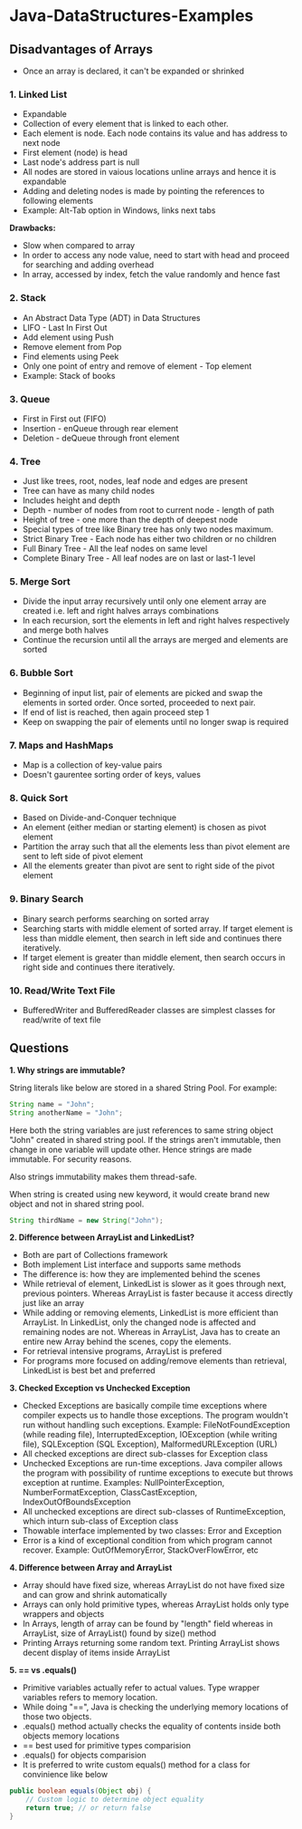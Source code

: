 # Java-DataStructures-Examples

## Disadvantages of Arrays
- Once an array is declared, it can't be expanded or shrinked

### 1. Linked List

- Expandable
- Collection of every element that is linked to each other.
- Each element is node. Each node contains its value and has address to next node
- First element (node) is head
- Last node's address part is null
- All nodes are stored in vaious locations unline arrays and hence it is expandable
- Adding and deleting nodes is made by pointing the references to following elements
- Example: Alt-Tab option in Windows, links next tabs

**Drawbacks:** 
- Slow when compared to array
- In order to access any node value, need to start with head and proceed for searching and adding overhead
- In array, accessed by index, fetch the value randomly and hence fast

### 2. Stack

- An Abstract Data Type (ADT) in Data Structures
- LIFO - Last In First Out
- Add element using Push
- Remove element from Pop
- Find elements using Peek
- Only one point of entry and remove of element - Top element
- Example: Stack of books

### 3. Queue

- First in First out (FIFO)
- Insertion - enQueue through rear element
- Deletion - deQueue through front element

### 4. Tree

- Just like trees, root, nodes, leaf node and edges are present
- Tree can have as many child nodes
- Includes height and depth
- Depth - number of nodes from root to current node - length of path
- Height of tree - one more than the depth of deepest node
- Special types of tree like Binary tree has only two nodes maximum.
- Strict Binary Tree - Each node has either two children or no children
- Full Binary Tree - All the leaf nodes on same level
- Complete Binary Tree - All leaf nodes are on last or last-1 level

### 5. Merge Sort

- Divide the input array recursively until only one element array are created i.e. left and right halves arrays combinations
- In each recursion, sort the elements in left and right halves respectively and merge both halves
- Continue the recursion until all the arrays are merged and elements are sorted

### 6. Bubble Sort

- Beginning of input list, pair of elements are picked and swap the elements in sorted order. Once sorted, proceeded to next pair. 
- If end of list is reached, then again proceed step 1
- Keep on swapping the pair of elements until no longer swap is required

### 7. Maps and HashMaps

- Map is a collection of key-value pairs
- Doesn't gaurentee sorting order of keys, values

### 8. Quick Sort

- Based on Divide-and-Conquer technique
- An element (either median or starting element) is chosen as pivot element
- Partition the array such that all the elements less than pivot element are sent to left side of pivot element
- All the elements greater than pivot are sent to right side of the pivot element

### 9. Binary Search

- Binary search performs searching on sorted array
- Searching starts with middle element of sorted array. If target element is less than middle element, then search in left side and continues there iteratively. 
- If target element is greater than middle element, then search occurs in right side and continues there iteratively.

### 10. Read/Write Text File

- BufferedWriter and BufferedReader classes are simplest classes for read/write of text file

## Questions

**1. Why strings are immutable?**

String literals like below are stored in a shared String Pool. For example:

```Java
String name = "John";
String anotherName = "John";
```

Here both the string variables are just references to same string object "John" created in shared string pool. If the strings aren't immutable, then change in one variable will update other. Hence strings are made immutable. For security reasons.

Also strings immutability makes them thread-safe.

When string is created using new keyword, it would create brand new object and not in shared string pool.

```Java
String thirdName = new String("John");
```

**2. Difference between ArrayList and LinkedList?**
- Both are part of Collections framework
- Both implement List interface and supports same methods
- The difference is: how they are implemented behind the scenes
- While retrieval of element, LinkedList is slower as it goes through next, previous pointers. Whereas ArrayList is faster because it access directly just like an array
- While adding or removing elements, LinkedList is more efficient than ArrayList. In LinkedList, only the changed node is affected and remaining nodes are not. Whereas in ArrayList, Java has to create an entire new Array behind the scenes, copy the elements. 
- For retrieval intensive programs, ArrayList is prefered
- For programs more focused on adding/remove elements than retrieval, LinkedList is best bet and preferred

**3. Checked Exception vs Unchecked Exception**

- Checked Exceptions are basically compile time exceptions where compiler expects us to handle those exceptions. The program wouldn't run without handling such exceptions.
Example: FileNotFoundException (while reading file), InterruptedException, IOException (while writing file), SQLException (SQL Exception), MalformedURLException (URL)
- All checked exceptions are direct sub-classes for Exception class
- Unchecked Exceptions are run-time exceptions. Java compiler allows the program with possibility of runtime exceptions to execute but throws exception at runtime. Examples: NullPointerException, NumberFormatException, ClassCastException, IndexOutOfBoundsException
- All unchecked exceptions are direct sub-classes of RuntimeException, which inturn sub-class of Exception class
- Thowable interface implemented by two classes: Error and Exception
- Error is a kind of exceptional condition from which program cannot recover. Example: OutOfMemoryError, StackOverFlowError, etc

**4. Difference between Array and ArrayList**

- Array should have fixed size, whereas ArrayList do not have fixed size and can grow and shrink automatically
- Arrays can only hold primitive types, whereas ArrayList holds only type wrappers and objects
- In Arrays, length of array can be found by "length" field whereas in ArrayList, size of ArrayList() found by size() method   
- Printing Arrays returning some random text. Printing ArrayList shows decent display of items inside ArrayList

**5. == vs .equals()**

- Primitive variables actually refer to actual values. Type wrapper variables refers to memory location.
- While doing "==", Java is checking the underlying memory locations of those two objects.
- .equals() method actually checks the equality of contents inside both objects memory locations
- == best used for primitive types comparision
- .equals() for objects comparision
- It is preferred to write custom equals() method for a class for convinience like below
```Java
public boolean equals(Object obj) {
    // Custom logic to determine object equality
    return true; // or return false
}
```